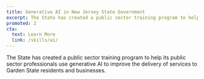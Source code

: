 ```yaml
---
title: Generative AI in New Jersey State Government
excerpt: The State has created a public sector training program to help its public sector professionals use generative AI to improve the delivery of services to Garden State residents and businesses.
promoted: 2
cta:
  text: Learn More
  link: /skills/ai/
---
```


The State has created a public sector training program to help its public sector professionals use generative AI to improve the delivery of services to Garden State residents and businesses.
